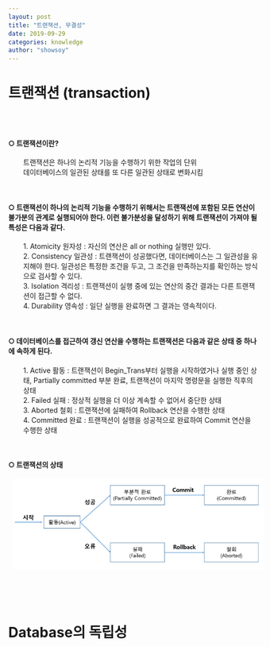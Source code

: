 ```yaml
---
layout: post
title: "트랜잭션, 무결성"
date: 2019-09-29
categories: knowledge
author: "showsoy"
---
```

<h1>트랜잭션 (transaction)</h1><br/>
<h4><br />○ 트랜잭션이란?</h4>
<p style="padding-left: 30px;">트랜잭션은 하나의 논리적 기능을 수행하기 위한 작업의 단위<br /> 데이터베이스의 일관된 상태를 또 다른 일관된 상태로 변화시킴</p>
<p style="padding-left: 30px;">&nbsp;</p>
<h4>○&nbsp;트랜잭션이 하나의 논리적 기능을 수행하기 위해서는 트랜잭션에 포함된 모든 연산이 불가분의 관계로 실행되어야 한다. 이런 불가분성을 달성하기 위해 트랜잭션이 가져야 될 특성은 다음과 같다.</h4>
<p style="padding-left: 30px;">1. Atomicity 원자성 : 자신의 연산은 all or nothing 실행만 있다.<br />2. Consistency 일관성 : 트랜잭션이 성공했다면, 데이터베이스는 그 일관성을 유지해야 한다. 일관성은 특정한 조건을 두고, 그 조건을 만족하는지를 확인하는 방식으로 검사할 수 있다.<br />3. Isolation 격리성 :&nbsp;트랜잭션이 실행 중에 있는 연산의 중간 결과는 다른 트랜잭션이 접근할 수 없다.<br />4. Durability 영속성 : 일단 실행을 완료하면 그 결과는 영속적이다.</p>
<p>&nbsp;</p>
<h4>○ 데이터베이스를 접근하여 갱신 연산을 수행하는 트랜잭션은 다음과 같은 상태 중 하나에 속하게 된다.</h4>
<p style="padding-left: 30px;">1. Active 활동 : 트랜잭션이 Begin_Trans부터 실행을 시작하였거나 실행 중인 상태, Partially committed 부분 완료,&nbsp;트랜잭션이 마지막 명령문을 실행한 직후의 상태<br />2. Failed 실패 :&nbsp;정상적 실행을 더 이상 계속할 수 없어서 중단한 상태<br />3. Aborted 철회 :&nbsp;트랜잭션에 실패하여 Rollback 연산을 수행한 상태<br />4. Committed 완료 : 트랜잭션이 실행을 성공적으로 완료하여 Commit 연산을 수행한 상태</p>
<p>&nbsp;</p>
<h4>○&nbsp;트랜잭션의 상태</h4>
<img src="/img/transaction.png" style="width:800px;padding-left:10px;"/>
<p>&nbsp;</p>
<p>&nbsp;</p>
<h1>Database의 독립성</h1><br/>